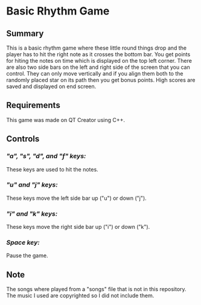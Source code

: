 # Basic Rhythm Game

## Summary

This is a basic rhythm game where these little round things drop and the player has to hit the right note as it crosses the bottom bar. You get points for hiting the notes on time which is displayed on the top left corner. There are also two side bars on the left and right side of the screen that you can control. They can only move vertically and if you align them both to the randomly placed star on its path then you get bonus points. High scores are saved and displayed on end screen.

## Requirements

This game was made on QT Creator using C++.

## Controls

### *"a", "s", "d", and "f" keys:*

These keys are used to hit the notes.

### *"u" and "j" keys:*

These keys move the left side bar up ("u") or down ("j").

### *"i" and "k" keys:*

These keys move the right side bar up ("i") or down ("k").

### *Space key:*

Pause the game.

## Note

The songs where played from a "songs" file that is not in this repository. The music I used are copyrighted so I did not include them.
